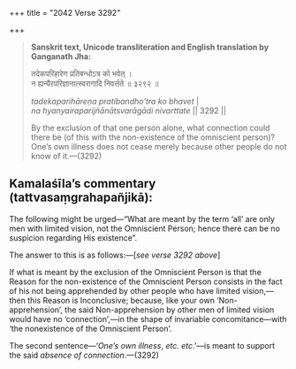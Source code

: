 +++
title = "2042 Verse 3292"

+++
> **Sanskrit text, Unicode transliteration and English translation by Ganganath Jha:** 
>
> तदेकपरिहारेण प्रतिबन्धोऽत्र को भवेत् ।  
> न ह्यन्यैरपरिज्ञानात्स्वरागादि निवर्त्तते ॥ ३२९२ ॥ 
>
> *tadekaparihāreṇa pratibandho'tra ko bhavet* \|  
> *na hyanyairaparijñānātsvarāgādi nivarttate* \|\| 3292 \|\| 
>
> By the exclusion of that one person alone, what connection could there be (of this with the non-existence of the omniscient person)? One’s own illness does not cease merely because other people do not know of it.—(3292)



## Kamalaśīla’s commentary (tattvasaṃgrahapañjikā):

The following might be urged—“What are meant by the term ‘all’ are only men with limited vision, not the Omniscient Person; hence there can be no suspicion regarding His existence”.

The answer to this is as follows:—[*see verse 3292 above*]

If what is meant by the exclusion of the Omniscient Person is that the Reason for the non-existence of the Omniscient Person consists in the fact of his not being apprehended by other people who have limited vision,—then this Reason is Inconclusive; because, like your own ‘Non-apprehension’, the said Non-apprehension by other men of limited vision would have no ‘connection’,—in the shape of invariable concomitance—with ‘the nonexistence of the Omniscient Person’.

The second sentence—‘*One’s own illness*, *etc. etc*.’—is meant to support the said *absence of connection*.—(3292)


